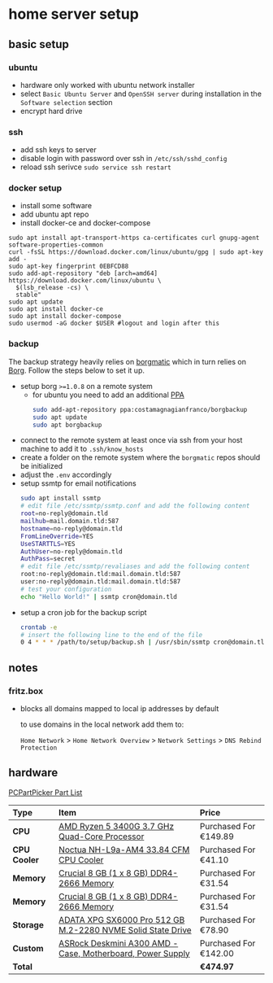 # home server setup

## basic setup

### ubuntu

* hardware only worked with ubuntu network installer
* select `Basic Ubuntu Server` and `OpenSSH server` during installation in the `Software selection` section
* encrypt hard drive

### ssh

* add ssh keys to server
* disable login with password over ssh in `/etc/ssh/sshd_config`
* reload ssh serivce `sudo service ssh restart`

### docker setup

* install some software
* add ubuntu apt repo
* install docker-ce and docker-compose

```
sudo apt install apt-transport-https ca-certificates curl gnupg-agent software-properties-common
curl -fsSL https://download.docker.com/linux/ubuntu/gpg | sudo apt-key add -
sudo apt-key fingerprint 0EBFCD88
sudo add-apt-repository "deb [arch=amd64] https://download.docker.com/linux/ubuntu \
  $(lsb_release -cs) \
  stable"
sudo apt update
sudo apt install docker-ce
sudo apt install docker-compose
sudo usermod -aG docker $USER #logout and login after this
```

### backup

The backup strategy heavily relies on [borgmatic](https://torsion.org/borgmatic/) which in turn relies on [Borg](https://www.borgbackup.org/). Follow the steps below to set it up.

* setup borg `>=1.0.8`  on a remote system
  * for ubuntu you need to add an additional [PPA](https://launchpad.net/~costamagnagianfranco/+archive/ubuntu/borgbackup)
    ```bash
    sudo add-apt-repository ppa:costamagnagianfranco/borgbackup
    sudo apt update
    sudo apt borgbackup
    ```
* connect to the remote system at least once via ssh from your host machine to add it to `.ssh/know_hosts`
* create a folder on the remote system where the `borgmatic` repos should be initialized
* adjust the `.env` accordingly
* setup ssmtp for email notifications
  ```bash
  sudo apt install ssmtp
  # edit file /etc/ssmtp/ssmtp.conf and add the following content
  root=no-reply@domain.tld
  mailhub=mail.domain.tld:587
  hostname=no-reply@domain.tld
  FromLineOverride=YES
  UseSTARTTLS=YES
  AuthUser=no-reply@domain.tld
  AuthPass=secret
  # edit file /etc/ssmtp/revaliases and add the following content
  root:no-reply@domain.tld:mail.domain.tld:587
  user:no-reply@domain.tld:mail.domain.tld:587
  # test your configuration
  echo "Hello World!" | ssmtp cron@domain.tld
  ```
* setup a cron job for the backup script
  ```bash
  crontab -e
  # insert the following line to the end of the file
  0 4 * * * /path/to/setup/backup.sh | /usr/sbin/ssmtp cron@domain.tld
  ```

## notes

### fritz.box

* blocks all domains mapped to local ip addresses by default

  to use domains in the local network add them to:

  `Home Network` > `Home Network Overview` > `Network Settings` > `DNS Rebind Protection`

## hardware

[PCPartPicker Part List](https://de.pcpartpicker.com/list/LMGFK4)

Type|Item|Price
:----|:----|:----
**CPU** | [AMD Ryzen 5 3400G 3.7 GHz Quad-Core Processor](https://de.pcpartpicker.com/product/XP6qqs/amd-ryzen-5-3400g-37-ghz-quad-core-processor-yd3400c5fhbox) | Purchased For €149.89
**CPU Cooler** | [Noctua NH-L9a-AM4 33.84 CFM CPU Cooler](https://de.pcpartpicker.com/product/DZfhP6/noctua-nh-l9a-am4-338-cfm-cpu-cooler-nh-l9a-am4) | Purchased For €41.10
**Memory** | [Crucial 8 GB (1 x 8 GB) DDR4-2666 Memory](https://de.pcpartpicker.com/product/2YdxFT/crucial-8gb-1-x-8gb-ddr4-2666-memory-ct8g4sfs8266) | Purchased For €31.54
**Memory** | [Crucial 8 GB (1 x 8 GB) DDR4-2666 Memory](https://de.pcpartpicker.com/product/2YdxFT/crucial-8gb-1-x-8gb-ddr4-2666-memory-ct8g4sfs8266) | Purchased For €31.54
**Storage** | [ADATA XPG SX6000 Pro 512 GB M.2-2280 NVME Solid State Drive](https://de.pcpartpicker.com/product/VwbwrH/adata-xpg-sx6000-pro-512-gb-m2-2280-solid-state-drive-asx6000pnp-512gt-c) | Purchased For €78.90
**Custom**| [ASRock Deskmini A300 AMD - Case, Motherboard, Power Supply](https://www.asrock.com/nettop/AMD/DeskMini%20A300%20Series/index.asp) | Purchased For €142.00
**Total** | | **€474.97**
